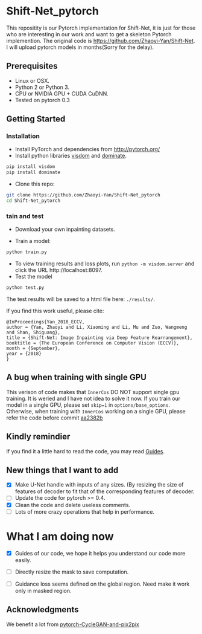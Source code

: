 # Shift-Net_pytorch
This repositity is our Pytorch implementation for Shift-Net, it is just for those who are interesting in our work and want to get a skeleton Pytorch implemention. The original code is https://github.com/Zhaoyi-Yan/Shift-Net.
I will upload pytorch models in months(Sorry for the delay).

## Prerequisites
- Linux or OSX.
- Python 2 or Python 3.
- CPU or NVIDIA GPU + CUDA CuDNN.
- Tested on pytorch 0.3

## Getting Started
### Installation
- Install PyTorch and dependencies from http://pytorch.org/
- Install python libraries [visdom](https://github.com/facebookresearch/visdom) and [dominate](https://github.com/Knio/dominate).
```bash
pip install visdom
pip install dominate
```
- Clone this repo:
```bash
git clone https://github.com/Zhaoyi-Yan/Shift-Net_pytorch
cd Shift-Net_pytorch

```

### tain and test
- Download your own inpainting datasets.

- Train a model:
```bash
python train.py
```
- To view training results and loss plots, run `python -m visdom.server` and click the URL http://localhost:8097.
- Test the model
```bash
python test.py
```
The test results will be saved to a html file here: `./results/`.

If you find this work useful, please cite:
```
@InProceedings{Yan_2018_ECCV,
author = {Yan, Zhaoyi and Li, Xiaoming and Li, Mu and Zuo, Wangmeng and Shan, Shiguang},
title = {Shift-Net: Image Inpainting via Deep Feature Rearrangement},
booktitle = {The European Conference on Computer Vision (ECCV)},
month = {September},
year = {2018}
}
```

## A bug when training with single GPU
This verison of code makes that `InnerCos` DO NOT support single gpu training. It is weried and I have not idea to
solve it now. If you train our model in a single GPU, please set `skip=1` in `options/base_options`. Otherwise,
when training with `InnerCos` working on a single GPU, please refer the code before commit [aa2382b](https://github.com/Zhaoyi-Yan/Shift-Net_pytorch/tree/aa2382b194f36cabf40dabc6d3007cdcdc112153)

## Kindly remindier
If you find it a little hard to read the code, you may read [Guides](https://github.com/Zhaoyi-Yan/Shift-Net_pytorch/blob/master/guides.md).


## New things that I want to add
- [x] Make U-Net handle with inputs of any sizes. (By resizing the size of features of decoder to fit that of the corresponding features of decoder.
- [ ] Update the code for pytorch >= 0.4.
- [x] Clean the code and delete useless comments.
- [ ] Lots of more crazy operations that help in performance.

# What I am doing now
- [x] Guides of our code, we hope it helps you understand our code more easily.
- [ ] Directly resize the mask to save computation.
- [ ] Guidance loss seems defined on the global region. Need make it work only in masked region.



## Acknowledgments
We benefit a lot from [pytorch-CycleGAN-and-pix2pix](https://github.com/junyanz/pytorch-CycleGAN-and-pix2pix)
